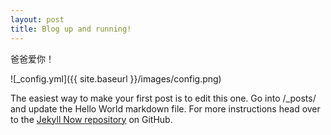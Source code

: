 ```yaml
---
layout: post
title: Blog up and running!
---
```


爸爸爱你！

![_config.yml]({{ site.baseurl }}/images/config.png)

The easiest way to make your first post is to edit this one. Go into /_posts/ and update the Hello World markdown file. For more instructions head over to the [Jekyll Now repository](https://github.com/XuKer/xuke_blog) on GitHub.